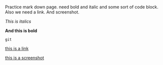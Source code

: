 Practice mark down page. need bold and italic and some sort of code block. Also we need a link. And screenshot.

*This is italics*

**And this is bold**

`git`

[this is a link](google.com)

[this is a screenshot](gps-screenshot.png)